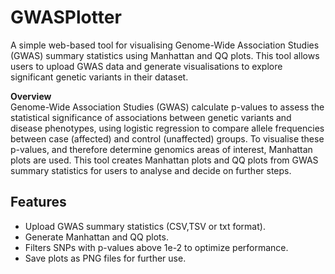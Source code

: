 # GWASPlotter
A simple web-based tool for visualising Genome-Wide Association Studies (GWAS) summary statistics using Manhattan and QQ plots. This tool allows users to upload GWAS data and generate visualisations to explore significant genetic variants in their dataset.

**Overview** \
Genome-Wide Association Studies (GWAS) calculate p-values to assess the statistical significance of associations between genetic variants and disease phenotypes, using logistic regression to compare allele frequencies between case (affected) and control (unaffected) groups. To visualise these p-values, and therefore determine genomics areas of interest, Manhattan plots are used. This tool creates Manhattan plots and QQ plots from GWAS summary statistics for users to analyse and decide on further steps.

## Features

- Upload GWAS summary statistics (CSV,TSV or txt format).
- Generate Manhattan and QQ plots.
- Filters SNPs with p-values above 1e-2 to optimize performance.
- Save plots as PNG files for further use.
